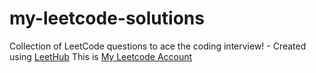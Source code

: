 # my-leetcode-solutions
Collection of LeetCode questions to ace the coding interview! - Created using [LeetHub](https://github.com/QasimWani/LeetHub)
This is [My Leetcode Account](https://leetcode.com/sirine-zanina/)
